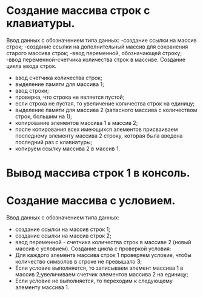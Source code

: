 # Создание массива строк с клавиатуры.
Ввод данных с обозначением типа данных:
-создание ссылки на массив строк;
-создание ссылки на дополнительный массив для сохранения старого массива строк;
-ввод переменной, обозначающей строку;
-ввод переменной-счетчика количества строк в массиве.
 Создание цикла ввода строк.
- ввод счетчика количества строк;
- выделение памяти для массива 1;
- ввод строки;
- проверка, что строка не является пустой;
- если строка не пустая, то увеличение количества строк на единицу;
- выделение памяти для массива 2 (запасного массива с количеством строк, большим на 1);
- копирование элементов массива 1 в массив 2;
- после копирования всех имеющихся элементов присваиваем  последнему элементу массива 2 строку, которая была введена последний раз с клавиатуры;
- копируем ссылку массива 2 в массив 1.

# Вывод массива строк 1 в консоль.

# Создание массива с условием.
Ввод данных с обозначением типа данных:
- создание ссылки на массив строк 1;
- создание ссылки на массив строк 2;
- ввод переменной - счетчика количества строк в массиве 2 (новый массив с условием).
Создание цикла с проверкой условия:
- Для каждого элемента массива строк 1 проверяем условие, чтобы количество символов в строке не превышало 3;
- Если условие выполняется, то записываем элемент массива 1 в массив 2;увеличиваем счетчик элементов массива 2 на единицу;
- Если условие не выполняется, то переходим к следующему элементу массива 1.






